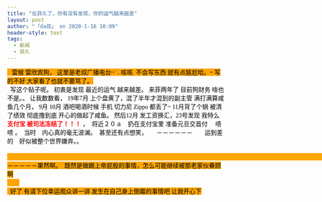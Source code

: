 ```yaml
---
title: "在菲久了，你有没有发现，你的运气越来越差"
layout: post
author: "「da叔」 on 2020-1-16 10:09"
header-style: text
tags:
  - 新闻
  - 菲久
---
```


<head></head>
<body>
 <font style="background-color:orange"><font color="#000000"><font face="宋体">&nbsp; &nbsp;雷猴 雷欣宾狗， 这里是老叔广播电台~` . 咳咳&nbsp;&nbsp;不会写东西 就有点尴尬哈。~ 写的不好 大家看了也就不要骂了。</font></font><br> 
  <div align="left"> 
   <font color="#000000"><font face="宋体">&nbsp;&nbsp;写这个贴子呢。 初衷是发现 最近的运气 越来越差。 来菲两年了 目前狗财务 啥也不是。。 让我数数看， 19年7月 上个盘黄了，混了半年才混到的副主管 满打满算咸鱼几个月， 9月 10月 酒吧喝酒时候 手机 切力尼 Zippo 都丢了~ 11月背了个锅 被清了绩效 彻底撸到底 开心的做起了咸鱼。 然后12月 发工资换汇，23号发现 我特么</font></font> 
   <font face="微软雅黑"><font color="#ff0000"><strong>支付宝 被司法冻结了！！！</strong></font></font> 
   <font color="#000000"><font face="宋体">，　将近２０ａ　扔在支付宝里 准备元旦交首付　</font></font> 
   <font style="color:rgb(0, 0, 0)"><font face="宋体">啧啧</font></font> 
   <font color="#000000"><font face="宋体">。　当时　内心真的毫无波澜。　甚至还有点想笑，　　－－－－－－　　运到差的　好似被整个世界嫌弃。。</font></font> 
  </div><br> <font color="#000000"><font face="宋体">　　　　　　　　　　　　　　　　　　　　　　　　　　　　　　　　　　　　　　　　　　　　　　　　　　　　　　</font></font><font color="#000"><font face="宋体">－－－－－</font></font><font face="宋体"><font color="#000">果然啊。　既然是做踢上帝屁股的事情，怎么可能继续被那老家伙眷顾啊<br> 　　<br> &nbsp;&nbsp;好了 有请下位幸运观众讲一讲 发生在自己身上倒霉的事情吧 让我开心下</font></font></font>
 <br>
</body>


